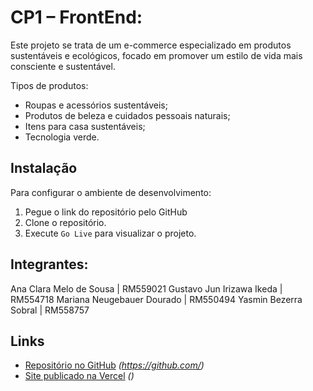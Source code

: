 # CP1 – FrontEnd: 

Este projeto se trata de um e-commerce especializado em produtos sustentáveis e ecológicos, focado em promover um estilo de vida mais consciente e sustentável.

Tipos de produtos:
   -  Roupas e acessórios sustentáveis;
   -  Produtos de beleza e cuidados pessoais naturais;
   -  Itens para casa sustentáveis;
   -  Tecnologia verde.


## Instalação

Para configurar o ambiente de desenvolvimento:

1. Pegue o link do repositório pelo GitHub
2. Clone o repositório.
3. Execute `Go Live` para visualizar o projeto.


## Integrantes: 
Ana Clara Melo de Sousa         | RM559021
Gustavo Jun Irizawa Ikeda       | RM554718
Mariana Neugebauer Dourado      | RM550494
Yasmin Bezerra Sobral           | RM558757

## Links

- [Repositório no GitHub](#) _(https://github.com/)_
- [Site publicado na Vercel](#) _()_